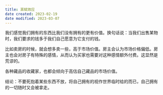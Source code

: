 ```yaml
---
title: 禀赋效应
date created: 2023-02-19
date modified: 2023-03-07
---
```


我们感觉我们拥有的东西比我们没有拥有的更有价值。换句话说：当我们出售某物时，我们要求的钱多于我们自己愿意为它支付的钱。

比如卖房的时候，就会想多卖一些，高于市场价值。房主会认为市场价格偏低。房主也会对房子有特殊的感情，从而认为买家也需要对这种感情额外付费。这显然是荒谬的。

各种藏品的收藏家，也都会倾向于高估自己藏品的市场价值。

结论：不要死抱着某些东西不放，将自己拥有的视作世界临时给的而已，自己拥有的一切随时又会被拿走。
